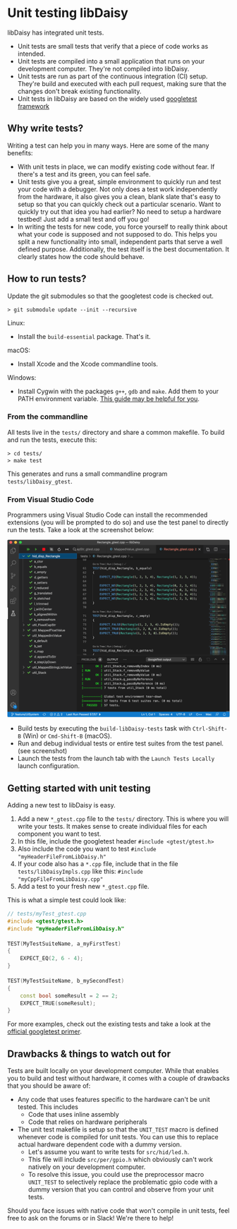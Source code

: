 # Unit testing libDaisy

libDaisy has integrated unit tests.
- Unit tests are small tests that verify that a piece of code works as intended.
- Unit tests are compiled into a small application that runs on your development computer. They're not compiled into libDaisy.
- Unit tests are run as part of the continuous integration (CI) setup. They're build and executed with each pull request, making sure that the changes don't break existing functionality.
- Unit tests in libDaisy are based on the widely used [googletest framework](https://google.github.io/googletest/primer.html)

## Why write tests?

Writing a test can help you in many ways. Here are some of the many benefits:

- With unit tests in place, we can modify existing code without fear. If there's a test and its green, you can feel safe.
- Unit tests give you a great, simple environment to quickly run and test your code with a debugger. Not only does a test work independently from the hardware, it also gives you a clean, blank slate that's easy to setup so that you can quickly check out a particular scenario. Want to quickly try out that idea you had earlier? No need to setup a hardware testbed! Just add a small test and off you go!
- In writing the tests for new code, you force yourself to really think about what your code is supposed and not supposed to do. This helps you split a new functionality into small, independent parts that serve a well defined purpose. Additionally, the test itself is the best documentation. It clearly states how the code should behave.

## How to run tests?

Update the git submodules so that the googletest code is checked out.

    > git submodule update --init --recursive

Linux:
- Install the `build-essential` package. That's it.

macOS:
- Install Xcode and the Xcode commandline tools.

Windows:
- Install Cygwin with the packages `g++`, `gdb` and `make`. Add them to your PATH environment variable. [This guide may be helpful for you](https://www.cs.odu.edu/~zeil/cs250PreTest/latest/Public/installingACompiler/#installing-the-cygwin-compiler).

### From the commandline
All tests live in the `tests/` directory and share a common makefile. To build and run the tests, execute this:
```
> cd tests/
> make test
```
This generates and runs a small commandline program `tests/libDaisy_gtest`.

### From Visual Studio Code

Programmers using Visual Studio Code can install the recommended extensions (you will be prompted to do so) and use the test panel to directly run the tests. Take a look at the screenshot below:

![Visual Studio Code test panel](images/vscode-test-panel.png)

- Build tests by executing the `build-libDaisy-tests` task with `Ctrl-Shift-B` (Win) or `Cmd-Shift-B` (macOS).
- Run and debug individual tests or entire test suites from the test panel. (see screenshot)
- Launch the tests from the launch tab with the `Launch Tests Locally` launch configuration.

## Getting started with unit testing

Adding a new test to libDaisy is easy.

1. Add a new `*_gtest.cpp` file to the `tests/` directory. This is where you will write your tests. It makes sense to create individual files for each component you want to test.
2. In this file, include the googletest header `#include <gtest/gtest.h>`
3. Also include the code you want to test `#include "myHeaderFileFromLibDaisy.h"`
4. If your code also has a `*.cpp` file, include that in the file `tests/libDaisyImpls.cpp` like this: `#include "myCppFileFromLibDaisy.cpp"`
5. Add a test to your fresh new `*_gtest.cpp` file.

This is what a simple test could look like:

```cpp
// tests/myTest_gtest.cpp
#include <gtest/gtest.h>
#include "myHeaderFileFromLibDaisy.h"

TEST(MyTestSuiteName, a_myFirstTest)
{
    EXPECT_EQ(2, 6 - 4);
}

TEST(MyTestSuiteName, b_mySecondTest)
{
    const bool someResult = 2 == 2;
    EXPECT_TRUE(someResult);
}
```

For more examples, check out the existing tests and take a look at the [official googletest primer](https://google.github.io/googletest/primer.html).

## Drawbacks & things to watch out for

Tests are built locally on your development computer. While that enables you to build and test without hardware, it comes with a couple of drawbacks that you should be aware of:

- Any code that uses features specific to the hardware can't be unit tested. This includes
    - Code that uses inline assembly
    - Code that relies on hardware peripherals
- The unit test makefile is setup so that the `UNIT_TEST` macro is defined whenever code is compiled for unit tests. You can use this to replace actual hardware dependent code with a dummy version.
    - Let's assume you want to write tests for `src/hid/led.h`.
    - This file will include `src/per/gpio.h` which obviously can't work natively on your development computer.
    - To resolve this issue, you could use the preprocessor macro `UNIT_TEST` to selectively replace the problematic gpio code with a dummy version that you can control and observe from your unit tests.

Should you face issues with native code that won't compile in unit tests, feel free to ask on the forums or in Slack! We're there to help!
